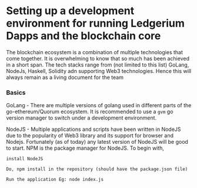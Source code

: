 # Setting up a development environment for running Ledgerium Dapps and the blockchain core

The blockchain ecosystem is a combination of multiple technologies that come together. It is overwhelming to know that so much has been achieved in a short span. The tech stacks range from  (not limited to this list) GoLang, NodeJs, Haskell, Solidity adn supporting Web3 technologies. Hence this will always remain as a living document for the team

### Basics
GoLang - There are multiple versions of golang used in different parts of the go-ethereum/Quorum ecosystem. It is recommended to use a `gvm` go version manager to switch under a development environment.

NodeJS - Multiple applications and scripts have been written in NodeJS due to the popularity of Web3 library and its support for browser and Nodejs. Fortunately (as of today) any latest version of NodeJS will be good to start. NPM is the package manager for NodeJS. 
To begin with, 
```
install NodeJS

Do, npm install in the repository (should have the package.json file)

Run the application Eg: node index.js
```

